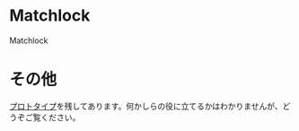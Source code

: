 # Matchlock
Matchlock
# その他
[プロトタイプ](https://github.com/a-zara-n/Matchlock_Old)を残してあります。何かしらの役に立てるかはわかりませんが、どうぞご覧ください。
